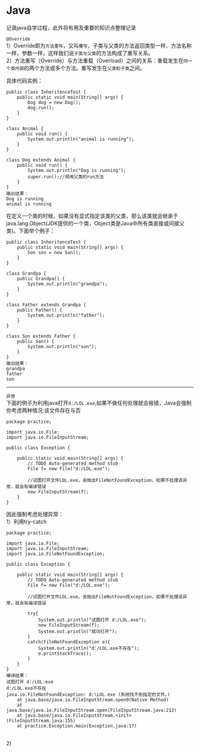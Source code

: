 # Java

记录java自学过程，此外将有用及重要的知识点整理记录

`@Override`<br>
1）Override即为`方法重写`，又叫`覆写`，子类与父类的方法返回类型一样、方法名称一样，参数一样，这样我们说`子类与父类`的方法构成了重写关系。<br>
2）方法重写（Override）与方法重载（Overload）之间的关系：重载发生在`同一个类内部`的两个方法或多个方法。重写发生在`父类和子类`之间。<br>

具体代码实例：<br>
```
public class InheritenceTest {
    public static void main(String[] args) {
        Dog dog = new Dog();
        dog.run();
    }
}
 
class Animal {
    public void run() {
        System.out.println("animal is running");
    }
}
 
class Dog extends Animal {
    public void run() {
        System.out.println("Dog is running");
        super.run();//调用父类的run方法
    }
}
输出结果：
Dog is running
animal is running
```
在定义一个类的时候，如果没有显式指定该类的父类，那么该类就会继承于java.lang.Object(JDK提供的一个类，Object类是Java中所有类直接或间接父类)。下面举个例子：

``` 
public class InheritenceTest {
    public static void main(String[] args) {
        Son son = new Son();
    }
}
 
class Grandpa {
    public Grandpa() {
        System.out.println("grandpa");
    }
}
 
class Father extends Grandpa {
    public Father() {
        System.out.println("father");
    }
}
 
class Son extends Father {
    public Son() {
        System.out.println("son");
    }
}
输出结果：
grandpa
father
son
```

-----------------------------------------------------------------------------------------------------------------------------------------------------------------------
`异常`<br>
下面的例子为利用java打开`d:/LOL.exe`,如果不做任何处理就会报错，Java会强制你考虑两种情况:该文件存在与否<br>

```
package practice;

import java.io.File;
import java.io.FileInputStream;

public class Exception {

	public static void main(String[] args) {
		// TODO Auto-generated method stub
		File f= new File("d:/LOL.exe");
        
        //试图打开文件LOL.exe，会抛出FileNotFoundException，如果不处理该异常，就会有编译错误
        new FileInputStream(f);
	}
}
```

因此强制考虑处理异常：<br>
1）利用try-catch<br>
```
package practice;

import java.io.File;
import java.io.FileInputStream;
import java.io.FileNotFoundException;

public class Exception {

	public static void main(String[] args) {
		// TODO Auto-generated method stub
		File f= new File("d:/LOL.exe");
        
        //试图打开文件LOL.exe，会抛出FileNotFoundException，如果不处理该异常，就会有编译错误
        
        try{
            System.out.println("试图打开 d:/LOL.exe");
            new FileInputStream(f);
            System.out.println("成功打开");
        }
        catch(FileNotFoundException e){
            System.out.println("d:/LOL.exe不存在");
            e.printStackTrace();
        }
	}
}
编译结果：
试图打开 d:/LOL.exe
d:/LOL.exe不存在
java.io.FileNotFoundException: d:\LOL.exe (系统找不到指定的文件。)
	at java.base/java.io.FileInputStream.open0(Native Method)
	at java.base/java.io.FileInputStream.open(FileInputStream.java:213)
	at java.base/java.io.FileInputStream.<init>(FileInputStream.java:155)
	at practice.Exception.main(Exception.java:17)
```
<br>
2)








